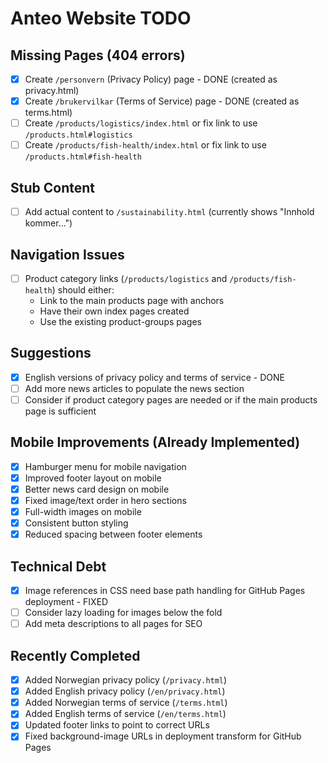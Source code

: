 # Anteo Website TODO

## Missing Pages (404 errors)
- [x] Create `/personvern` (Privacy Policy) page - DONE (created as privacy.html)
- [x] Create `/brukervilkar` (Terms of Service) page - DONE (created as terms.html)
- [ ] Create `/products/logistics/index.html` or fix link to use `/products.html#logistics`
- [ ] Create `/products/fish-health/index.html` or fix link to use `/products.html#fish-health`

## Stub Content
- [ ] Add actual content to `/sustainability.html` (currently shows "Innhold kommer...")

## Navigation Issues
- [ ] Product category links (`/products/logistics` and `/products/fish-health`) should either:
  - Link to the main products page with anchors
  - Have their own index pages created
  - Use the existing product-groups pages

## Suggestions
- [x] English versions of privacy policy and terms of service - DONE
- [ ] Add more news articles to populate the news section
- [ ] Consider if product category pages are needed or if the main products page is sufficient

## Mobile Improvements (Already Implemented)
- [x] Hamburger menu for mobile navigation
- [x] Improved footer layout on mobile
- [x] Better news card design on mobile
- [x] Fixed image/text order in hero sections
- [x] Full-width images on mobile
- [x] Consistent button styling
- [x] Reduced spacing between footer elements

## Technical Debt
- [x] Image references in CSS need base path handling for GitHub Pages deployment - FIXED
- [ ] Consider lazy loading for images below the fold
- [ ] Add meta descriptions to all pages for SEO

## Recently Completed
- [x] Added Norwegian privacy policy (`/privacy.html`)
- [x] Added English privacy policy (`/en/privacy.html`)
- [x] Added Norwegian terms of service (`/terms.html`)
- [x] Added English terms of service (`/en/terms.html`)
- [x] Updated footer links to point to correct URLs
- [x] Fixed background-image URLs in deployment transform for GitHub Pages
